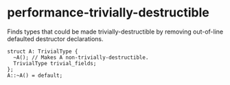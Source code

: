 performance-trivially-destructible
==================================

Finds types that could be made trivially-destructible by removing
out-of-line defaulted destructor declarations.

    struct A: TrivialType {
      ~A(); // Makes A non-trivially-destructible.
      TrivialType trivial_fields;
    };
    A::~A() = default;
